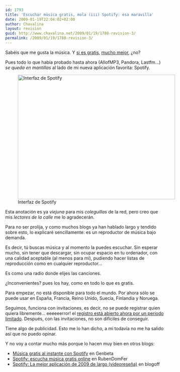 ```yaml
---
id: 1793
title: 'Escuchar música gratis, mola (iii) Spotify: esa maravilla'
date: 2009-01-19T22:04:02+02:00
author: Chavalina
layout: revision
guid: http://www.chavalina.net/2009/01/19/1788-revision-3/
permalink: /2009/01/19/1788-revision-3/
---
```

Sabéis que me gusta la música. Y [si es gratis](http://http://www.chavalina.net/2006/10/20/post-748/), [mucho mejor](http://www.chavalina.net/2006/10/26/post-751/), ¿no?

Pues todo lo que había probado hasta ahora (AllofMP3, Pandora, Lastfm…) _se queda en mantillas_ al lado de mi nueva aplicación favorita: Spotify.

<figure id="attachment_1789" aria-describedby="caption-attachment-1789" style="width: 500px" class="wp-caption aligncenter"><img class="size-full wp-image-1789" title="Spotify" src="ficheros/2009/01/spotify.jpg" alt="Interfaz de Spotify" width="500" height="395" /><figcaption id="caption-attachment-1789" class="wp-caption-text">Interfaz de Spotify</figcaption></figure>

Esta anotación es ya _viejuna_ para mis _coleguillas_ de la red, pero creo que mis _lectores de la calle_ me lo agradecerán.

Para no ser prolija, y como muchos blogs ya han hablado largo y tendido sobre esto, lo explicaré sencillamente: es un reproductor de música bajo demanda.

Es decir, tú buscas música y al momento la puedes escuchar. Sin esperar mucho, sin tener que descargar, sin ocupar espacio en tu ordenador, con una calidad aceptable (al menos para mí), pudiendo hacer listas de reproducción como en cualquier reproductor…

Es como una radio donde elijes las canciones.

¿Inconvenientes? pues los hay, como en todo lo que es gratis.

Para empezar, no está disponible para todo el mundo. Por ahora sólo se puede usar en España, Francia, Reino Unido, Suecia, Finlandia y Noruega.

Seguimos, funciona con invitaciones, es decir, no se puede registrar quien quiera libremente… eeeeeerror! el [registro está abierto ahora por un periodo limitado](https://www.spotify.com/en/get-started/). Después, con las invitaciones, no son difíciles de conseguir.

Tiene algo de publicidad. Esto me lo han dicho, a mi todavía no me ha salido así que no puedo opinar.

Y no voy a contar mucho más porque lo hacen muy bien en otros blogs:

  * [Música gratis al instante con Spotify](http://www.genbeta.com/2009/01/13-musica-gratis-al-instante-spotify) en Genbeta
  * [Spotify: escucha música gratis online](http://www.rubendomfer.com/blog/2009/01/13/spotify-escucha-musica-gratis-online/) en RubenDomFer
  * [Spotify: La mejor aplicación de 2009 de largo (videoreseña)](http://www.blogoff.es/2009/01/16/spotify-la-mejor-aplicacion-de-2009-de-largo-videoresena/) en blogoff